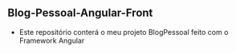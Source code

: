 ## Blog-Pessoal-Angular-Front
- Este repositório conterá o meu projeto BlogPessoal feito com o Framework Angular

